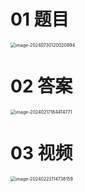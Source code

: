 # 01 题目

<img src="https://cvp.oss-cn-shanghai.aliyuncs.com/picgo/202407301200045.png" alt="image-20240730120020894" style="zoom: 50%;" />



# 02 答案

<img src="https://cvp.oss-cn-shanghai.aliyuncs.com/picgo/202402171844032.png" alt="image-20240217184414771" style="zoom:50%;" />



# 03 视频

<img src="https://cvp.oss-cn-shanghai.aliyuncs.com/picgo/202402221147561.png" alt="image-20240222114738159" style="zoom:50%;" />



